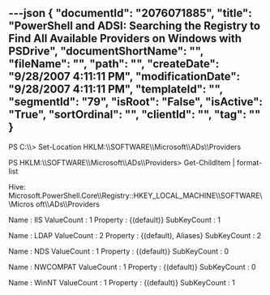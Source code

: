 ---json
{
  "documentId": "2076071885",
  "title": "PowerShell and ADSI: Searching the Registry to Find All Available Providers on Windows with PSDrive",
  "documentShortName": "",
  "fileName": "",
  "path": "",
  "createDate": "9/28/2007 4:11:11 PM",
  "modificationDate": "9/28/2007 4:11:11 PM",
  "templateId": "",
  "segmentId": "79",
  "isRoot": "False",
  "isActive": "True",
  "sortOrdinal": "",
  "clientId": "",
  "tag": ""
}
---

PS C:&bsol;&bsol;&gt; Set-Location HKLM:&bsol;&bsol;SOFTWARE&bsol;&bsol;Microsoft&bsol;&bsol;ADs&bsol;&bsol;Providers

PS HKLM:&bsol;&bsol;SOFTWARE&bsol;&bsol;Microsoft&bsol;&bsol;ADs&bsol;&bsol;Providers&gt; Get-ChildItem | format-list

Hive: Microsoft.PowerShell.Core&bsol;&bsol;Registry::HKEY_LOCAL_MACHINE&bsol;&bsol;SOFTWARE&bsol;&bsol;Micros
oft&bsol;&bsol;ADs&bsol;&bsol;Providers

Name        : IIS
ValueCount  : 1
Property    : {(default)}
SubKeyCount : 1

Name        : LDAP
ValueCount  : 2
Property    : {(default), Aliases}
SubKeyCount : 2

Name        : NDS
ValueCount  : 1
Property    : {(default)}
SubKeyCount : 0

Name        : NWCOMPAT
ValueCount  : 1
Property    : {(default)}
SubKeyCount : 0

Name        : WinNT
ValueCount  : 1
Property    : {(default)}
SubKeyCount : 1
